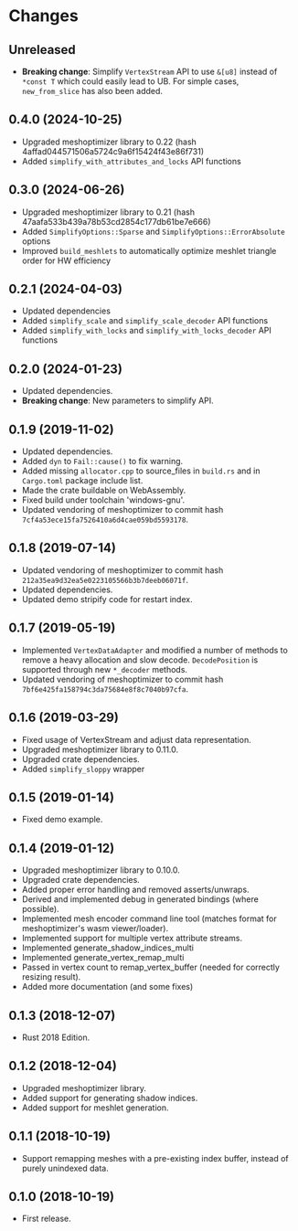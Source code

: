 # Changes

## Unreleased

* **Breaking change**: Simplify `VertexStream` API to use `&[u8]` instead of `*const T` which could easily lead to UB. For simple cases, `new_from_slice` has also been added.

## 0.4.0 (2024-10-25)

* Upgraded meshoptimizer library to 0.22 (hash 4affad044571506a5724c9a6f15424f43e86f731)
* Added `simplify_with_attributes_and_locks` API functions

## 0.3.0 (2024-06-26)

* Upgraded meshoptimizer library to 0.21 (hash 47aafa533b439a78b53cd2854c177db61be7e666)
* Added `SimplifyOptions::Sparse` and `SimplifyOptions::ErrorAbsolute` options
* Improved `build_meshlets` to automatically optimize meshlet triangle order for HW efficiency

## 0.2.1 (2024-04-03)

* Updated dependencies
* Added `simplify_scale` and `simplify_scale_decoder` API functions
* Added `simplify_with_locks` and `simplify_with_locks_decoder` API functions

## 0.2.0 (2024-01-23)

* Updated dependencies.
* **Breaking change**: New parameters to simplify API.

## 0.1.9 (2019-11-02)

* Updated dependencies.
* Added `dyn` to `Fail::cause()` to fix warning.
* Added missing `allocator.cpp` to source_files in `build.rs` and in `Cargo.toml` package include list.
* Made the crate buildable on WebAssembly.
* Fixed build under toolchain 'windows-gnu'.
* Updated vendoring of meshoptimizer to commit hash `7cf4a53ece15fa7526410a6d4cae059bd5593178`.

## 0.1.8 (2019-07-14)

* Updated vendoring of meshoptimizer to commit hash `212a35ea9d32ea5e0223105566b3b7deeb06071f`.
* Updated dependencies.
* Updated demo stripify code for restart index.

## 0.1.7 (2019-05-19)

* Implemented `VertexDataAdapter` and modified a number of methods to remove a heavy allocation and slow decode. `DecodePosition` is supported through new `*_decoder` methods.
* Updated vendoring of meshoptimizer to commit hash `7bf6e425fa158794c3da75684e8f8c7040b97cfa`.

## 0.1.6 (2019-03-29)

* Fixed usage of VertexStream and adjust data representation.
* Upgraded meshoptimizer library to 0.11.0.
* Upgraded crate dependencies.
* Added `simplify_sloppy` wrapper

## 0.1.5 (2019-01-14)

* Fixed demo example.

## 0.1.4 (2019-01-12)

* Upgraded meshoptimizer library to 0.10.0.
* Upgraded crate dependencies.
* Added proper error handling and removed asserts/unwraps.
* Derived and implemented debug in generated bindings (where possible).
* Implemented mesh encoder command line tool (matches format for meshoptimizer's wasm viewer/loader).
* Implemented support for multiple vertex attribute streams.
* Implemented generate_shadow_indices_multi
* Implemented generate_vertex_remap_multi
* Passed in vertex count to remap_vertex_buffer (needed for correctly resizing result).
* Added more documentation (and some fixes)

## 0.1.3 (2018-12-07)

* Rust 2018 Edition.

## 0.1.2 (2018-12-04)

* Upgraded meshoptimizer library.
* Added support for generating shadow indices.
* Added support for meshlet generation.

## 0.1.1 (2018-10-19)

* Support remapping meshes with a pre-existing index buffer, instead of purely unindexed data.

## 0.1.0 (2018-10-19)

* First release.

